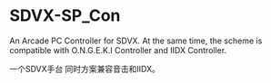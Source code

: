 # SDVX-SP_Con
An Arcade PC Controller for SDVX. At the same time, the scheme is compatible with O.N.G.E.K.I Controller and IIDX Controller.

一个SDVX手台 同时方案兼容音击和IIDX。
